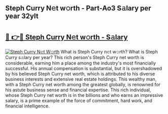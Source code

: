 ## Steph Curry N𝚎t w𝚘rth - Part-Ao3 S𝚊lary per year 32yIt

# <h2><a href="http://gc28cjz.nevu.top/?p=Steph+Curry">🔗 👉🔴 Steph Curry N𝚎t w𝚘rth - S𝚊lary</a></h2>

[![Steph Curry N𝚎t W𝚘rth](https://i.imgur.com/Oavwk0R.jpeg)](http://gc28cjz.nevu.top/?p=Steph+Curry)
What is Steph Curry n𝚎t w𝚘rth? What is Steph Curry s𝚊lary per year?
This rich person's Steph Curry net worth is considerable, earning him a place among the industry's most financially successful. His annual compensation is substantial, but it is overshadowed by his believed Steph Curry net worth, which is attributed to his diverse business interests and extensive real estate holdings. This wealthy man, with a Steph Curry net worth among the greatest globally, is renowned for his astute business sense and financial expertise. This rich individual, whose Steph Curry net worth is in the billions and who earns an impressive salary, is a prime example of the force of commitment, hard work, and financial intelligence.
